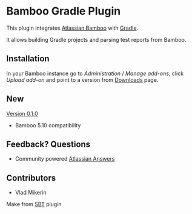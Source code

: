 # Bamboo Gradle Plugin #
This plugin integrates [Atlassian Bamboo](http://www.atlassian.com/software/bamboo) with [Gradle](http://www.gradle.org/).

It allows building Gradle projects and parsing test reports from Bamboo.

## Installation ##
In your Bamboo instance go to *Administration* / *Manage add-ons*, click *Upload add-on* and point to a version from [Downloads](https://gitlab.com/vlad-mk/bamboo-plugin-gradle/downloads) page.

## New ##
[Version 0.1.0](https://gitlab.com/vlad-mk/bamboo-plugin-gradle/downloads/bamboo-plugin-gradle-5.0.jar)

- Bamboo 5.10 compatibility

## Feedback? Questions ##
- Community powered [Atlassian Answers](https://answers.atlassian.com/questions)

## Contributors ##
- Vlad Mikerin

Make from [SBT](https://bitbucket.org/atlassian/bamboo-sbt-plugin) plugin
